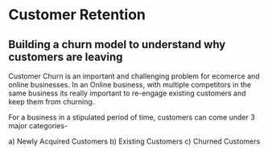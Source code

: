 # Customer Retention
## Building a churn model to understand why customers are leaving

Customer Churn is an important and challenging problem for ecomerce and online businesses. In an Online business, with multiple competitors in the same business its really important to re-engage existing customers and keep them from churning.

For a business in a stipulated period of time, customers can come under 3 major categories-

a) Newly Acquired Customers
b) Existing Customers
c) Churned Customers